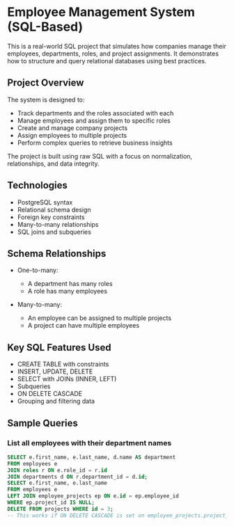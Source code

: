 # Employee Management System (SQL-Based)

This is a real-world SQL project that simulates how companies manage their employees, departments, roles, and project assignments. It demonstrates how to structure and query relational databases using best practices.

## Project Overview

The system is designed to:
- Track departments and the roles associated with each
- Manage employees and assign them to specific roles
- Create and manage company projects
- Assign employees to multiple projects
- Perform complex queries to retrieve business insights

The project is built using raw SQL with a focus on normalization, relationships, and data integrity.


## Technologies

- PostgreSQL syntax
- Relational schema design
- Foreign key constraints
- Many-to-many relationships
- SQL joins and subqueries

## Schema Relationships

- One-to-many:
  - A department has many roles
  - A role has many employees

- Many-to-many:
  - An employee can be assigned to multiple projects
  - A project can have multiple employees

## Key SQL Features Used

- CREATE TABLE with constraints
- INSERT, UPDATE, DELETE
- SELECT with JOINs (INNER, LEFT)
- Subqueries
- ON DELETE CASCADE
- Grouping and filtering data

## Sample Queries

### List all employees with their department names

```sql
SELECT e.first_name, e.last_name, d.name AS department
FROM employees e
JOIN roles r ON e.role_id = r.id
JOIN departments d ON r.department_id = d.id;
SELECT e.first_name, e.last_name
FROM employees e
LEFT JOIN employee_projects ep ON e.id = ep.employee_id
WHERE ep.project_id IS NULL;
DELETE FROM projects WHERE id = 3;
-- This works if ON DELETE CASCADE is set on employee_projects.project_id






